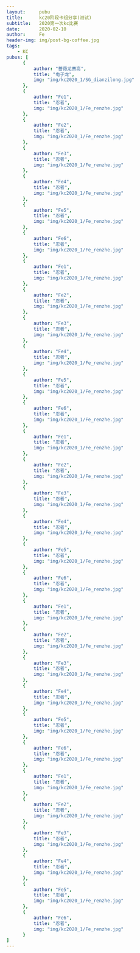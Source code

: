 ```yaml
---
layout:     pubu
title:      kc20阶段卡组分享(测试)
subtitle:   2020第一次kc比赛
date:       2020-02-10
author:     Fe
header-img: img/post-bg-coffee.jpg
tags:
    - KC
pubus: [
      {
          author: "蔷薇龙赛高",
          title: "电子龙",
          img: "img/kc2020_1/SG_dianzilong.jpg"
      },
      {
          author: "Fe1",
          title: "忍者",
          img: "img/kc2020_1/Fe_renzhe.jpg"
      },
      {
          author: "Fe2",
          title: "忍者",
          img: "img/kc2020_1/Fe_renzhe.jpg"
      },
      {
          author: "Fe3",
          title: "忍者",
          img: "img/kc2020_1/Fe_renzhe.jpg"
      },
      {
          author: "Fe4",
          title: "忍者",
          img: "img/kc2020_1/Fe_renzhe.jpg"
      },
      {
          author: "Fe5",
          title: "忍者",
          img: "img/kc2020_1/Fe_renzhe.jpg"
      },
      {
          author: "Fe6",
          title: "忍者",
          img: "img/kc2020_1/Fe_renzhe.jpg"
      },
      {
          author: "Fe1",
          title: "忍者",
          img: "img/kc2020_1/Fe_renzhe.jpg"
      },
      {
          author: "Fe2",
          title: "忍者",
          img: "img/kc2020_1/Fe_renzhe.jpg"
      },
      {
          author: "Fe3",
          title: "忍者",
          img: "img/kc2020_1/Fe_renzhe.jpg"
      },
      {
          author: "Fe4",
          title: "忍者",
          img: "img/kc2020_1/Fe_renzhe.jpg"
      },
      {
          author: "Fe5",
          title: "忍者",
          img: "img/kc2020_1/Fe_renzhe.jpg"
      },
      {
          author: "Fe6",
          title: "忍者",
          img: "img/kc2020_1/Fe_renzhe.jpg"
      },
      {
          author: "Fe1",
          title: "忍者",
          img: "img/kc2020_1/Fe_renzhe.jpg"
      },
      {
          author: "Fe2",
          title: "忍者",
          img: "img/kc2020_1/Fe_renzhe.jpg"
      },
      {
          author: "Fe3",
          title: "忍者",
          img: "img/kc2020_1/Fe_renzhe.jpg"
      },
      {
          author: "Fe4",
          title: "忍者",
          img: "img/kc2020_1/Fe_renzhe.jpg"
      },
      {
          author: "Fe5",
          title: "忍者",
          img: "img/kc2020_1/Fe_renzhe.jpg"
      },
      {
          author: "Fe6",
          title: "忍者",
          img: "img/kc2020_1/Fe_renzhe.jpg"
      },
      {
          author: "Fe1",
          title: "忍者",
          img: "img/kc2020_1/Fe_renzhe.jpg"
      },
      {
          author: "Fe2",
          title: "忍者",
          img: "img/kc2020_1/Fe_renzhe.jpg"
      },
      {
          author: "Fe3",
          title: "忍者",
          img: "img/kc2020_1/Fe_renzhe.jpg"
      },
      {
          author: "Fe4",
          title: "忍者",
          img: "img/kc2020_1/Fe_renzhe.jpg"
      },
      {
          author: "Fe5",
          title: "忍者",
          img: "img/kc2020_1/Fe_renzhe.jpg"
      },
      {
          author: "Fe6",
          title: "忍者",
          img: "img/kc2020_1/Fe_renzhe.jpg"
      },
      {
          author: "Fe1",
          title: "忍者",
          img: "img/kc2020_1/Fe_renzhe.jpg"
      },
      {
          author: "Fe2",
          title: "忍者",
          img: "img/kc2020_1/Fe_renzhe.jpg"
      },
      {
          author: "Fe3",
          title: "忍者",
          img: "img/kc2020_1/Fe_renzhe.jpg"
      },
      {
          author: "Fe4",
          title: "忍者",
          img: "img/kc2020_1/Fe_renzhe.jpg"
      },
      {
          author: "Fe5",
          title: "忍者",
          img: "img/kc2020_1/Fe_renzhe.jpg"
      },
      {
          author: "Fe6",
          title: "忍者",
          img: "img/kc2020_1/Fe_renzhe.jpg"
      }
]
---
```

